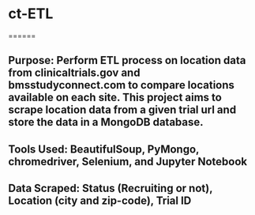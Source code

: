 # ct-ETL
======

## Purpose: Perform ETL process on location data from clinicaltrials.gov and bmsstudyconnect.com to compare locations available on each site.  This project aims to scrape location data from a given trial url and store the data in a MongoDB database.   

## Tools Used: BeautifulSoup, PyMongo, chromedriver, Selenium, and Jupyter Notebook

## Data Scraped: Status (Recruiting or not), Location (city and zip-code), Trial ID




